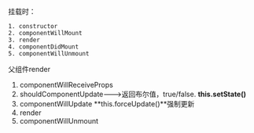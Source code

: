 挂载时：

	1. constructor
 	2. componentWillMount
 	3. render
 	4. componentDidMount
 	5. componentWillUnmount

父组件render

1. componentWillReceiveProps
2. shouldComponentUpdate--->返回布尔值，true/false.  **this.setState()**
3. componentWillUpdate             **this.forceUpdate()**强制更新
4. render
5. componentWillUnmount



